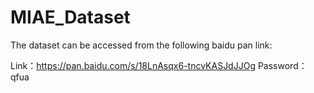 # MIAE_Dataset
The dataset can be accessed from the following baidu pan link:

Link：https://pan.baidu.com/s/18LnAsqx6-tncvKASJdJJOg 
Password：qfua
